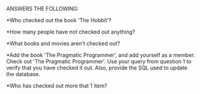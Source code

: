 ANSWERS THE FOLLOWING:


*Who checked out the book 'The Hobbit’?

*How many people have not checked out anything?

*What books and movies aren't checked out?

*Add the book 'The Pragmatic Programmer', and add yourself as a member. Check out 'The Pragmatic Programmer'. Use your query from question 1 to verify that you have checked it out. Also, provide the SQL used to update the database.

*Who has checked out more that 1 item? 
